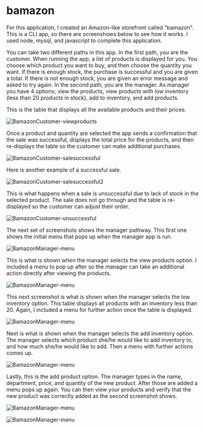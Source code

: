 # bamazon

For this application, I created an Amazon-like storefront called "bamazon".  This is a CLI app, so there are screenshows below to see how it works. I used node, mysql, and javascript to complete this application. 

You can take two different paths in this app.  In the first path, you are the customer.  When running the app, a list of products is displayed for you. You choose which product you want to buy, and then choose the quantity you want.  If there is enough stock, the purchase is successful and you are given a total.   If there is not enough stock, you are given an error message and asked to try again.  In the second path, you are the manager.  As manager you have 4 options; view the products, view products with low inventory (less than 20 products in stock), add to inventory, and add products.  


This is the table that displays all the available products and their prices.  

![BamazonCustomer-viewproducts](/screenshots/bamazonCustomer-viewproducts.PNG)

Once a product and quantity are selected the app sends a confirmation that the sale was successful, displays the total price for the products, and then re-displays the table so the customer can make additional purchases.

![BamazonCustomer-salesuccessful](/screenshots/bamazonCustomer-selectproduct-amount-displaycost.PNG)

Here is another example of a successful sale.

![BamazonCustomer-salesuccessful2](/screenshots/bamazonCustomer-secondproduct.PNG)

This is what happens when a sale is unsuccessful due to lack of stock in the selected product.  The sale does not go through and the table is re-displayed so the customer can adjust their order.

![BamazonCustomer-unsuccessful](/screenshots/bamazonCustomer-notenoughproduct.PNG)

The next set of screenshots shows the manager pathway.  This first one shows the initial menu that pops up when the manager app is run.

![BamazonManager-menu](/screenshots/bamazonManager-menuoptions.PNG)

This is what is shown when the manager selects the view products option.  I included a menu to pop up after so the manager can take an additional action directly after viewing the products.

![BamazonManager-menu](/screenshots/bamazonManager-viewproducts-secondmenu.PNG)

This next screenshot is what is shown when the manager selects the low inventory option.  This table displays all products with an inventory less than 20.  Again, I included a menu for further action once the table is displayed.

![BamazonManager-menu](/screenshots/bamazonManager-lowinventory.PNG)

Next is what is shown when the manager selects the add inventory option.  The manager selects which product she/he would like to add inventory to, and how much she/he would like to add.  Then a menu with further actions comes up.

![BamazonManager-menu](/screenshots/bamazonManager-addinventory.PNG)

Lastly, this is the add product option.  The manager types in the name, department, price, and quantity of the new product.  After those are added a menu pops up again.  You can then view your products and verify that the new product was correctly added as the second screenshot shows.

![BamazonManager-menu](/screenshots/bamazonManager-addproduct1.PNG)

![BamazonManager-menu](/screenshots/bamazonManager-addproduct2.PNG)
